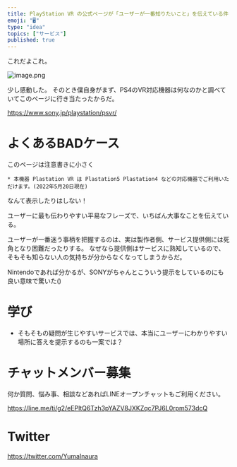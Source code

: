 ```yaml
---
title: PlayStation VR の公式ページが「ユーザーが一番知りたいこと」を伝えている件
emoji: "🖥"
type: "idea"
topics: ["サービス"]
published: true
---
```


これだよこれ。

![image.png](https://qiita-image-store.s3.ap-northeast-1.amazonaws.com/0/89618/e4f51986-3d94-d35f-6d29-127ad41b55ea.png)

少し感動した。
そのとき僕自身がまず、PS4のVR対応機器は何なのかと調べていてこのページに行き当たったからだ。

https://www.sony.jp/playstation/psvr/

# よくあるBADケース

このページは注意書きに小さく

```
* 本機器 Plastation VR は Plastation5 Plastation4 などの対応機器でご利用いただけます。(2022年5月20日現在) 
```

なんて表示したりはしない！

ユーザーに最も伝わりやすい平易なフレーズで、いちばん大事なことを伝えている。

ユーザーが一番迷う事柄を把握するのは、実は製作者側、サービス提供側には死角となり困難だったりする。
なぜなら提供側はサービスに熟知しているので、そもそも知らない人の気持ちが分からなくなってしまうからだ。

Nintendoであれば分かるが、SONYがちゃんとこういう提示をしているのにも良い意味で驚いた()

# 学び

- そもそもの疑問が生じやすいサービスでは、本当にユーザーにわかりやすい場所に答えを提示するのも一案では？



<!-- Update From Qiita API -->

# チャットメンバー募集


何か質問、悩み事、相談などあればLINEオープンチャットもご利用ください。

https://line.me/ti/g2/eEPltQ6Tzh3pYAZV8JXKZqc7PJ6L0rpm573dcQ





# Twitter


https://twitter.com/YumaInaura


<!-- Update From Qiita API -->


